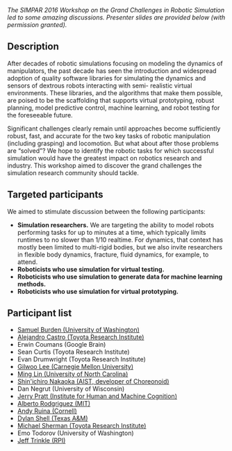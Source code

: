*The SIMPAR 2016 Workshop on the Grand Challenges in Robotic Simulation led to some amazing discussions. Presenter slides are provided below (with permission granted).*

## Description

After decades of robotic simulations focusing on modeling the dynamics of manipulators, the past decade has seen the introduction and widespread adoption of quality software libraries for simulating the dynamics and sensors of dextrous robots interacting with semi- realistic virtual environments. These libraries, and the algorithms that make them possible, are poised to be the scaffolding that supports virtual prototyping, robust planning, model predictive control, machine learning, and robot testing for the foreseeable future.

Significant challenges clearly remain until approaches become sufficiently robust, fast, and accurate for the two key tasks of robotic manipulation (including grasping) and locomotion. But what about after those problems are “solved”? We hope to identify the robotic tasks for which successful simulation would have the greatest impact on robotics research and industry. This workshop aimed to discover the grand challenges the simulation research community should tackle.

## Targeted participants

We aimed to stimulate discussion between the following participants:

* **Simulation researchers.** We are targeting the ability to model robots performing tasks for up to minutes at a time, which typically limits runtimes to no slower than 1/10 realtime. For dynamics, that context has mostly been limited to multi-rigid bodies, but we also invite researchers in flexible body dynamics, fracture, fluid dynamics, for example, to attend.
* **Roboticists who use simulation for virtual testing.**
* **Roboticists who use simulation to generate data for machine learning methods.**
* **Roboticists who use simulation for virtual prototyping.**

## Participant list

* [Samuel Burden (University of Washington)](https://positronicslab.github.io/simpar2016-simulation-grand-challenges-workshop/presentations/Sam-Burden.pptx)
* [Alejandro Castro (Toyota Research Institute)](https://positronicslab.github.io/simpar2016-simulation-grand-challenges-workshop/presentations/Alejandro-Castro.pptx)
* Erwin Coumans (Google Brain)
* Sean Curtis (Toyota Research Institute)
* Evan Drumwright (Toyota Research Institute)
* [Gilwoo Lee (Carnegie Mellon University)](https://positronicslab.github.io/simpar2016-simulation-grand-challenges-workshop/presentations/Gilwoo-Lee.pdf)
* [Ming Lin (University of North Carolina)](https://positronicslab.github.io/simpar2016-simulation-grand-challenges-workshop/presentations/Ming-Lin.pptx)
* [Shin'ichiro Nakaoka (AIST, developer of Choreonoid)](https://positronicslab.github.io/simpar2016-simulation-grand-challenges-workshop/presentations/Shinichiro-Nakaoka.pdf)
* Dan Negrut (University of Wisconsin)
* [Jerry Pratt (Institute for Human and Machine Cognition)](https://positronicslab.github.io/simpar2016-simulation-grand-challenges-workshop/presentation/Jerry-Pratt.pptx)
* [Alberto Rodgriguez (MIT)](https://positronicslab.github.io/simpar2016-simulation-grand-challenges-workshop/presentations/Alberto-Rodriguez.pdf)
* [Andy Ruina (Cornell)](https://positronicslab.github.io/simpar2016-simulation-grand-challenges-workshop/presentations/Andy-Ruina.pdf)
* [Dylan Shell (Texas A&M)](https://positronicslab.github.io/simpar2016-simulation-grand-challenges-workshop/presentations/Dylan-Shell.pdf)
* [Michael Sherman (Toyota Research Institute)](https://positronicslab.github.io/simpar2016-simulation-grand-challenges-workshop/presentations/Michael-Sherman.pptx)
* Emo Todorov (University of Washington)
* [Jeff Trinkle (RPI)](https://positronicslab.github.io/simpar2016-simulation-grand-challenges-workshop/presentations/Jeff-Trinkle.pptx)

